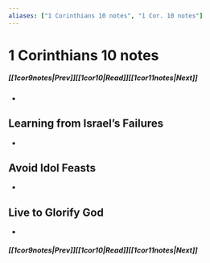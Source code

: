 ```yaml
---
aliases: ["1 Corinthians 10 notes", "1 Cor. 10 notes"]
---
```

# 1 Corinthians 10 notes
##### <span class=arrow-left></span>[[1cor9notes|Prev]]<span class=navigation-separator></span>[[1cor10|Read]]<span class=navigation-separator></span>[[1cor11notes|Next]]<span class=arrow-right></span>
- 
## Learning from Israel’s Failures
- 
## Avoid Idol Feasts
- 
## Live to Glorify God
- 
##### <span class=arrow-left></span>[[1cor9notes|Prev]]<span class=navigation-separator></span>[[1cor10|Read]]<span class=navigation-separator></span>[[1cor11notes|Next]]<span class=arrow-right></span>